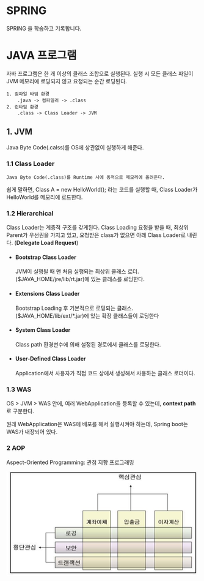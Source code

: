 SPRING
======

SPRING 을 학습하고 기록합니다.

# JAVA 프로그램
자바 프로그램은 한 개 이상의 클래스 조합으로 실행된다. 실행 시 모든 클래스 파일이 JVM 메모리에 로딩되지 않고 요청되는 순간 로딩된다.

```
1. 컴파일 타임 환경
    .java -> 컴파일러 -> .class
2. 런타임 환경
    .class -> Class Loader -> JVM
```

## 1. JVM
Java Byte Code(.calss)를 OS에 상관없이 실행하게 해준다.

### 1.1 Class Loader
    Java Byte Code(.class)를 Runtime 시에 동적으로 메모리에 올려준다.

쉽게 말하면, Class A = new HelloWorld(); 라는 코드를 실행할 때, Class Loader가 HelloWorld를 메모리에 로드한다.

### 1.2 Hierarchical
Class Loader는 계층적 구조를 갖게된다. Class Loading 요청을 받을 때, 최상위 Parent가 우선권을 가지고 있고, 요청받은 class가 없으면 아래 Class Loader로 내린다. (**Delegate Load Request**)

* #### Bootstrap Class Loader
    JVM이 실행될 때 맨 처음 실행되는 최상위 클래스 로더.
    ($JAVA_HOME/jre/lib/rt.jar)에 있는 클래스를 로딩한다.

* #### Extensions Class Loader
    Bootstrap Loading 후 기본적으로 로딩되는 클래스.
    ($JAVA_HOME/lib/ext/*.jar)에 있는 확장 클래스들이 로딩한다

* #### System Class Loader
    Class path 환경변수에 의해 설정된 경로에서 클래스를 로딩한다.

* #### User-Defined Class Loader
    Application에서 사용자가 직접 코드 상에서 생성해서 사용하는 클래스 로더이다.

### 1.3 WAS
OS > JVM > WAS 안에, 여러 WebApplication을 등록할 수 있는데, **context path**로 구분한다.

원래 WebApplication은 WAS에 배포를 해서 실행시켜야 하는데, Spring boot는 WAS가 내장되어 있다.


### 2 AOP
Aspect-Oriented Programming: 관점 지향 프로그래밍

![Alt text](img/aop1.png)


